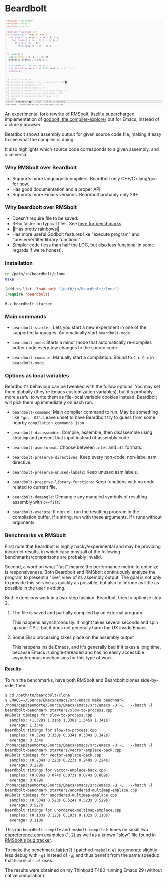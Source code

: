 # Beardbolt

![beardbolt in action](./beardbolt.gif)

An experimental fork-rewrite of
[RMSbolt](https://gitlab.com/jgkamat/rmsbolt), itself a supercharged
implementation of [godbolt, the
compiler-explorer](https://github.com/mattgodbolt/compiler-explorer)
but for Emacs, instead of a clunky browser.

Beardbolt shows assembly output for given source code file, making it
easy to see what the compiler is doing.

It also highlights which source code corresponds to a given assembly,
and vice versa.

### Why RMSbolt over Beardbolt

- Supports more languages/compilers. Beardbolt only C++/C clang/gcc for now.
- Has good documentation and a proper API.
- Supports more Emacs versions.  Beardbolt probably only 28+

### Why Beardbolt over RMSbolt

- Doesn't require file to be saved.
- 3-5x faster on typical files.  See [here for benchmarks](#benchmarks).
- 🌈Has pretty rainbows🌈
- Has more useful Godbolt features like "execute program" and "preserve/filter library functions" .
- Simpler code (less than half the LOC, but also less funcional in some regards if we're honest).

### Installation

```sh
cd /path/to/beardbolt/clone
make
```

```lisp
(add-to-list 'load-path "/path/to/beardbolt/clone")
(require 'beardbolt)
```

```
M-x beardbolt-starter
```

### Main commands

* `beardbolt-starter`: Lets you start a new experiment in one of the
  supported languages.  Automatically start `beardbolt-mode`.
  
* `beardbolt-mode`: Starts a minor mode that automatically re-compiles
  buffer code every few changes to the source code.
  
* `beardbolt-compile`: Manually start a compilation.  Bound to `C-c
  C-c` in `beardbolt-mode`.

### Options as local variables

Beardbolt's behaviour can be tweaked with the follow options.  You may
set them globally (they're Emacs customization variables), but it's
probably more useful to write them as file-local variable cookies
instead.  Beardbolt will pick them up immediately on each run.

* `beardbolt-command`: Main compiler command to run.  May be something like
  `"gcc -O3"`.  Leave unset to have Beardbolt try to guess from some
  nearby `compilation_commands.json`.

* `beardbolt-disassemble`: Compile, assemble, then disassemble using
  `objdump` and present that input instead of assembly code.
  
* `beardbolt-asm-format`: Choose between `intel` and `att` formats.

* `beardbolt-preserve-directives`: Keep every non-code, non-label asm
  directive.
  
* `beardbolt-preserve-unused-labels`: Keep unused asm labels.

* `beardbolt-preserve-library-functions`: Keep functions with no code
  related to current file.
  
* `beardbolt-demangle`: Demangle any mangled symbols of resulting
  assembly with `c++filt`.
  
* `beardbolt-execute`: If non-nil, run the resulting program in the
  compilation buffer.  If a string, run with these arguments.  If t
  runs without arguments.

<a name="benchmarks"></a>
### Benchmarks vs RMSbolt

First note that Beardbolt is highly hacky/experimental and may be
providing incorrect results, in which case most/all of the following
benchmarks/comparisons are probably invalid.

Second, a word on what "fast" means: the performance metric to
optimize is responsiveness.  Both Beardbolt and RMSbolt continuously
analyze the program to present a "live" view of its assembly output.
The goal is not only to provide this service as quickly as possible,
but also to intrude as little as possible in the user's editing.

Both extensions work in a two-step fashion.  Beardbolt tries to
optimize step 2.

1. The file is saved and partially compiled by an external program

   This happens asynchronously.  It might takes several seconds and
   spin up your CPU, but it does not generally harm the UX inside
   Emacs.

2. Some Elisp processing takes place on the assembly output

   This happens inside Emacs, and it's generally bad if it takes a
   long time, because Emacs is single-threaded and has no easily
   accessible asynchronous mechanisms for this type of work.

#### Results

To run the benchmarks, have both RMSbolt and Beardbolt clones
side-by-side, then:

```
$ cd /path/to/beardbolt/clone
$ EMACS=~/Source/Emacs/emacs/src/emacs make benchmark
/home/capitaomorte/Source/Emacs/emacs/src/emacs -Q -L . --batch -l beardbolt-benchmark starters/slow-to-process.cpp
RMSbolt timings for slow-to-process.cpp
  samples: (1.329s 1.316s 1.338s 1.345s 1.341s)
  average: 1.334s
Beardbolt timings for slow-to-process.cpp
  samples: (0.324s 0.338s 0.334s 0.334s 0.342s)
  average: 0.334s
/home/capitaomorte/Source/Emacs/emacs/src/emacs -Q -L . --batch -l beardbolt-benchmark starters/vector-emplace-back.cpp
RMSbolt timings for vector-emplace-back.cpp
  samples: (0.234s 0.223s 0.223s 0.240s 0.224s)
  average: 0.229s
Beardbolt timings for vector-emplace-back.cpp
  samples: (0.086s 0.074s 0.073s 0.074s 0.089s)
  average: 0.079s
/home/capitaomorte/Source/Emacs/emacs/src/emacs -Q -L . --batch -l beardbolt-benchmark starters/unordered-multimap-emplace.cpp
RMSbolt timings for unordered-multimap-emplace.cpp
  samples: (0.534s 0.523s 0.524s 0.523s 0.529s)
  average: 0.527s
Beardbolt timings for unordered-multimap-emplace.cpp
  samples: (0.103s 0.123s 0.103s 0.102s 0.118s)
  average: 0.110s
```

This ran `beardbolt-compile` and `rmsbolt-compile` 5 times on small
two [cppreference.com](https://cppreference.com) examples
([1][example1], [2][example2]) as well as a known "slow" file found in
[RMSbolt's bug tracker](https://gitlab.com/jgkamat/rmsbolt/-/issues/9).

To make the benchmark fair(er?) I patched `rmsbolt.el` to generate
slightly less debug with `-g1` instead of `-g`, and thus benefit from
the same speedup that `beardbolt.el` uses.

The results were obtained on my Thinkpad T480 running Emacs 29
(without native compilation).

[example1]: https://en.cppreference.com/w/cpp/container/vector/emplace_back
[example2]: https://en.cppreference.com/w/cpp/container/unordered_multimap/emplace
